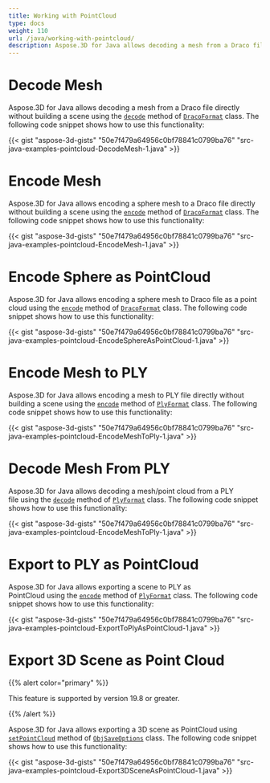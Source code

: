 ```yaml
---
title: Working with PointCloud
type: docs
weight: 110
url: /java/working-with-pointcloud/
description: Aspose.3D for Java allows decoding a mesh from a Draco file directly without building a scene using the decode method of DracoFormat class.
---
```


# **Decode Mesh**
Aspose.3D for Java allows decoding a mesh from a Draco file directly without building a scene using the [`decode`](https://reference.aspose.com/3d/java/com.aspose.threed/DracoFormat#decode-java.lang.String-) method of [`DracoFormat`](https://reference.aspose.com/3d/java/com.aspose.threed/DracoFormat) class. The following code snippet shows how to use this functionality:



{{< gist "aspose-3d-gists" "50e7f479a64956c0bf78841c0799ba76" "src-java-examples-pointcloud-DecodeMesh-1.java" >}}
# **Encode Mesh**
Aspose.3D for Java allows encoding a sphere mesh to a Draco file directly without building a scene using the [`encode`](https://reference.aspose.com/3d/java/com.aspose.threed/DracoFormat#encode-com.aspose.threed.Entity-java.lang.String-) method of [`DracoFormat`](https://reference.aspose.com/3d/java/com.aspose.threed/DracoFormat) class. The following code snippet shows how to use this functionality:



{{< gist "aspose-3d-gists" "50e7f479a64956c0bf78841c0799ba76" "src-java-examples-pointcloud-EncodeMesh-1.java" >}}
# **Encode Sphere as PointCloud**
Aspose.3D for Java allows encoding a sphere mesh to Draco file as a point cloud using the [`encode`](https://reference.aspose.com/3d/java/com.aspose.threed/DracoFormat#encode-com.aspose.threed.Entity-java.lang.String-com.aspose.threed.DracoSaveOptions-) method of [`DracoFormat`](https://reference.aspose.com/3d/java/com.aspose.threed/DracoFormat) class. The following code snippet shows how to use this functionality:



{{< gist "aspose-3d-gists" "50e7f479a64956c0bf78841c0799ba76" "src-java-examples-pointcloud-EncodeSphereAsPointCloud-1.java" >}}
# **Encode Mesh to PLY**
Aspose.3D for Java allows encoding a mesh to PLY file directly without building a scene using the [`encode`](https://reference.aspose.com/3d/java/com.aspose.threed/PlyFormat#encode-com.aspose.threed.Entity-java.lang.String-) method of [`PlyFormat`](https://reference.aspose.com/3d/java/com.aspose.threed/PlyFormat) class. The following code snippet shows how to use this functionality:



{{< gist "aspose-3d-gists" "50e7f479a64956c0bf78841c0799ba76" "src-java-examples-pointcloud-EncodeMeshToPly-1.java" >}}
# **Decode Mesh From PLY**
Aspose.3D for Java allows decoding a mesh/point cloud from a PLY file using the [`decode`](https://reference.aspose.com/3d/java/com.aspose.threed/PlyFormat#decode-java.lang.String-) method of [`PlyFormat`](https://reference.aspose.com/3d/java/com.aspose.threed/PlyFormat) class. The following code snippet shows how to use this functionality:



{{< gist "aspose-3d-gists" "50e7f479a64956c0bf78841c0799ba76" "src-java-examples-pointcloud-EncodeMeshToPly-1.java" >}}
# **Export to PLY as PointCloud**
Aspose.3D for Java allows exporting a scene to PLY as PointCloud using the [`encode`](https://reference.aspose.com/3d/java/com.aspose.threed/PlyFormat#encode-com.aspose.threed.Entity-java.lang.String-com.aspose.threed.PlySaveOptions-) method of [`PlyFormat`](https://reference.aspose.com/3d/java/com.aspose.threed/PlyFormat) class. The following code snippet shows how to use this functionality:



{{< gist "aspose-3d-gists" "50e7f479a64956c0bf78841c0799ba76" "src-java-examples-pointcloud-ExportToPlyAsPointCloud-1.java" >}}
# **Export 3D Scene as Point Cloud**
{{% alert color="primary" %}} 

This feature is supported by version 19.8 or greater.

{{% /alert %}} 

Aspose.3D for Java allows exporting a 3D scene as PointCloud using [`setPointCloud`](https://reference.aspose.com/3d/java/com.aspose.threed/ObjSaveOptions#setPointCloud-boolean-) method of [`ObjSaveOptions`](https://reference.aspose.com/3d/java/com.aspose.threed/ObjSaveOptions) class. The following code snippet shows how to use this functionality:

{{< gist "aspose-3d-gists" "50e7f479a64956c0bf78841c0799ba76" "src-java-examples-pointcloud-Export3DSceneAsPointCloud-1.java" >}}
